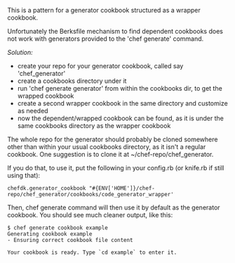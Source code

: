 This is a pattern for a generator cookbook structured as a wrapper cookbook.

Unfortunately the Berksfile mechanism to find dependent cookbooks does not work with generators provided to the 'chef generate' command.

_Solution:_ 

- create your repo for your generator cookbook, called say 'chef_generator'
- create a cookbooks directory under it
- run 'chef generate generator' from within the cookbooks dir, to get the wrapped cookbook
- create a second wrapper cookbook in the same directory and customize as needed
- now the dependent/wrapped cookbook can be found, as it is under the same cookbooks directory as the wrapper cookbook

The whole repo for the generator should probably be cloned somewhere other than within your usual cookbooks directory, as it isn't a regular cookbook. One suggestion is to clone it at ~/chef-repo/chef_generator.

If you do that, to use it, put the following in your config.rb (or knife.rb if still using that):

```
chefdk.generator_cookbook "#{ENV['HOME']}/chef-repo/chef_generator/cookbooks/code_generator_wrapper'
```

Then, chef generate command will then use it by default as the generator cookbook. You should see much cleaner output, like this:

```
$ chef generate cookbook example
Generating cookbook example
- Ensuring correct cookbook file content

Your cookbook is ready. Type `cd example` to enter it.
```

